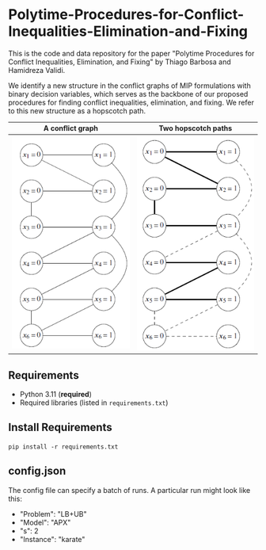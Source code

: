 # Polytime-Procedures-for-Conflict-Inequalities-Elimination-and-Fixing
This is the code and data repository for the paper "Polytime Procedures for Conflict Inequalities, Elimination, and Fixing" by Thiago Barbosa and Hamidreza Validi.

We identify a new structure in the conflict graphs of MIP formulations with binary decision variables, which serves as the backbone of our proposed procedures for finding conflict inequalities, elimination, and fixing. We refer to this new structure as a hopscotch path.

A conflict graph             |  Two hopscotch paths
:-------------------------:|:-------------------------:
![](readme_images/conflict_graph_github.PNG?raw=true "A conflict graph")   |  ![](readme_images/hopscotch_paths_github.PNG?raw=true "Two hopscotch paths")

## Requirements
- Python 3.11 (**required**)
- Required libraries (listed in `requirements.txt`)

## Install Requirements

```
pip install -r requirements.txt
```

## config.json
The config file can specify a batch of runs. A particular run might look like this:
* "Problem": "LB+UB"
* "Model": "APX"
* "s": 2
* "Instance": "karate"

